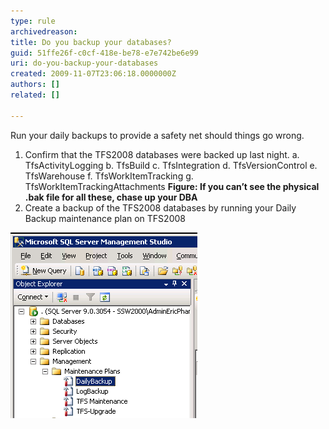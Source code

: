 ```yaml
---
type: rule
archivedreason: 
title: Do you backup your databases?
guid: 51ffe26f-c0cf-418e-be78-e7e742be6e99
uri: do-you-backup-your-databases
created: 2009-11-07T23:06:18.0000000Z
authors: []
related: []

---
```


Run your daily backups to provide a safety net should things go wrong.

1. Confirm that the TFS2008 databases were backed up last night. 
a. TfsActivityLogging
b. TfsBuild
c. TfsIntegration
d. TfsVersionControl
e. TfsWarehouse 
f. TfsWorkItemTracking
g. TfsWorkItemTrackingAttachments
 **Figure: If you can’t see the physical .bak file for all these, chase up your DBA**
2. Create a backup of the TFS2008 databases by running your Daily Backup maintenance plan on TFS2008 

![Before starting, kick off the daily backups](RunDailyBackup.png)



<!--endintro-->
